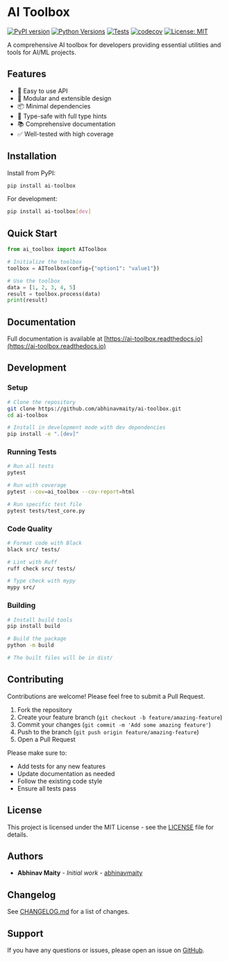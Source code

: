 # AI Toolbox

[![PyPI version](https://badge.fury.io/py/ai-toolbox.svg)](https://badge.fury.io/py/ai-toolbox)
[![Python Versions](https://img.shields.io/pypi/pyversions/ai-toolbox.svg)](https://pypi.org/project/ai-toolbox/)
[![Tests](https://github.com/abhinavmaity/ai-toolbox/workflows/Tests/badge.svg)](https://github.com/abhinavmaity/ai-toolbox/actions)
[![codecov](https://codecov.io/gh/abhinavmaity/ai-toolbox/branch/main/graph/badge.svg)](https://codecov.io/gh/abhinavmaity/ai-toolbox)
[![License: MIT](https://img.shields.io/badge/License-MIT-yellow.svg)](https://opensource.org/licenses/MIT)

A comprehensive AI toolbox for developers providing essential utilities and tools for AI/ML projects.

## Features

- 🚀 Easy to use API
- 🔧 Modular and extensible design
- 📦 Minimal dependencies
- 🎯 Type-safe with full type hints
- 📚 Comprehensive documentation
- ✅ Well-tested with high coverage

## Installation

Install from PyPI:

```bash
pip install ai-toolbox
```

For development:

```bash
pip install ai-toolbox[dev]
```

## Quick Start

```python
from ai_toolbox import AIToolbox

# Initialize the toolbox
toolbox = AIToolbox(config={"option1": "value1"})

# Use the toolbox
data = [1, 2, 3, 4, 5]
result = toolbox.process(data)
print(result)
```

## Documentation

Full documentation is available at [https://ai-toolbox.readthedocs.io](https://ai-toolbox.readthedocs.io)

## Development

### Setup

```bash
# Clone the repository
git clone https://github.com/abhinavmaity/ai-toolbox.git
cd ai-toolbox

# Install in development mode with dev dependencies
pip install -e ".[dev]"
```

### Running Tests

```bash
# Run all tests
pytest

# Run with coverage
pytest --cov=ai_toolbox --cov-report=html

# Run specific test file
pytest tests/test_core.py
```

### Code Quality

```bash
# Format code with Black
black src/ tests/

# Lint with Ruff
ruff check src/ tests/

# Type check with mypy
mypy src/
```

### Building

```bash
# Install build tools
pip install build

# Build the package
python -m build

# The built files will be in dist/
```

## Contributing

Contributions are welcome! Please feel free to submit a Pull Request.

1. Fork the repository
2. Create your feature branch (`git checkout -b feature/amazing-feature`)
3. Commit your changes (`git commit -m 'Add some amazing feature'`)
4. Push to the branch (`git push origin feature/amazing-feature`)
5. Open a Pull Request

Please make sure to:
- Add tests for any new features
- Update documentation as needed
- Follow the existing code style
- Ensure all tests pass

## License

This project is licensed under the MIT License - see the [LICENSE](LICENSE) file for details.

## Authors

- **Abhinav Maity** - *Initial work* - [abhinavmaity](https://github.com/abhinavmaity)

## Changelog

See [CHANGELOG.md](CHANGELOG.md) for a list of changes.

## Support

If you have any questions or issues, please open an issue on [GitHub](https://github.com/abhinavmaity/ai-toolbox/issues).

